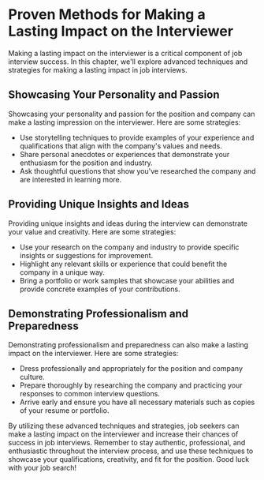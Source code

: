 Proven Methods for Making a Lasting Impact on the Interviewer
=============================================================================================================================

Making a lasting impact on the interviewer is a critical component of job interview success. In this chapter, we'll explore advanced techniques and strategies for making a lasting impact in job interviews.

Showcasing Your Personality and Passion
---------------------------------------

Showcasing your personality and passion for the position and company can make a lasting impression on the interviewer. Here are some strategies:

* Use storytelling techniques to provide examples of your experience and qualifications that align with the company's values and needs.
* Share personal anecdotes or experiences that demonstrate your enthusiasm for the position and industry.
* Ask thoughtful questions that show you've researched the company and are interested in learning more.

Providing Unique Insights and Ideas
-----------------------------------

Providing unique insights and ideas during the interview can demonstrate your value and creativity. Here are some strategies:

* Use your research on the company and industry to provide specific insights or suggestions for improvement.
* Highlight any relevant skills or experience that could benefit the company in a unique way.
* Bring a portfolio or work samples that showcase your abilities and provide concrete examples of your contributions.

Demonstrating Professionalism and Preparedness
----------------------------------------------

Demonstrating professionalism and preparedness can also make a lasting impact on the interviewer. Here are some strategies:

* Dress professionally and appropriately for the position and company culture.
* Prepare thoroughly by researching the company and practicing your responses to common interview questions.
* Arrive early and ensure you have all necessary materials such as copies of your resume or portfolio.

By utilizing these advanced techniques and strategies, job seekers can make a lasting impact on the interviewer and increase their chances of success in job interviews. Remember to stay authentic, professional, and enthusiastic throughout the interview process, and use these techniques to showcase your qualifications, creativity, and fit for the position. Good luck with your job search!
